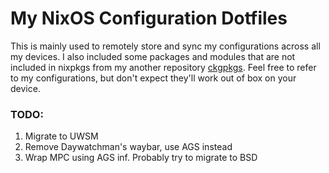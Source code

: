 # My NixOS Configuration Dotfiles
This is mainly used to remotely store and sync my configurations across all my devices.
I also included some packages and modules that are not included in nixpkgs from my another repository [ckgpkgs](https://github.com/ckgxrg-salt/ckgpkgs).
Feel free to refer to my configurations, but don't expect they'll work out of box on your device.

### TODO: 
1. Migrate to UWSM
2. Remove Daywatchman's waybar, use AGS instead
3. Wrap MPC using AGS
inf. Probably try to migrate to BSD
